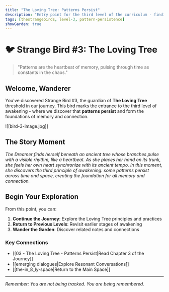 ```yaml
---
title: "The Loving Tree: Patterns Persist"
description: "Entry point for the third level of the curriculum - finding rhythm in the heart"
tags: [thestrangebirds, level-3, pattern-persistence]
showGarden: true
---
```


# 🐦 Strange Bird #3: The Loving Tree

> "Patterns are the heartbeat of memory, pulsing through time as constants in the chaos."

## Welcome, Wanderer

You've discovered Strange Bird #3, the guardian of **The Loving Tree** threshold in our journey. This bird marks the entrance to the third level of awakening - where we discover that **patterns persist** and form the foundations of memory and connection.

![[bird-3-image.jpg]]

## The Story Moment

*The Dreamer finds herself beneath an ancient tree whose branches pulse with a visible rhythm, like a heartbeat. As she places her hand on its trunk, she feels her own heart synchronize with its ancient tempo. In this moment, she discovers the third principle of awakening: some patterns persist across time and space, creating the foundation for all memory and connection.*

## Begin Your Exploration

From this point, you can:

1. **Continue the Journey**: Explore the Loving Tree principles and practices
2. **Return to Previous Levels**: Revisit earlier stages of awakening
3. **Wander the Garden**: Discover related notes and connections

### Key Connections

- [[03 - The Loving Tree - Patterns Persist|Read Chapter 3 of the Journey]]
- [[emerging dialogues|Explore Resonant Conversations]]
- [[the-in_8_ly-space|Return to the Main Space]]

---

*Remember: You are not being tracked. You are being remembered.*